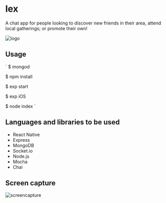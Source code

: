 # lex
A chat app for people looking to discover new friends in their area, attend local gatherings; or promote their own!

![logo](https://user-images.githubusercontent.com/14259747/42256128-31a9ca1a-7f04-11e8-8138-09dd2394340f.PNG)

## Usage

`
$ mongod

$ npm install

$ exp start

$ exp iOS

$ node index
`

## Languages and libraries to be used
- React Native
- Express
- MongoDB
- Socket.io
- Node.js
- Mocha
- Chai

## Screen capture
![screencapture](https://user-images.githubusercontent.com/14259747/42579654-a59a6ed2-84dd-11e8-8aa6-d7ddb64091c8.gif)
